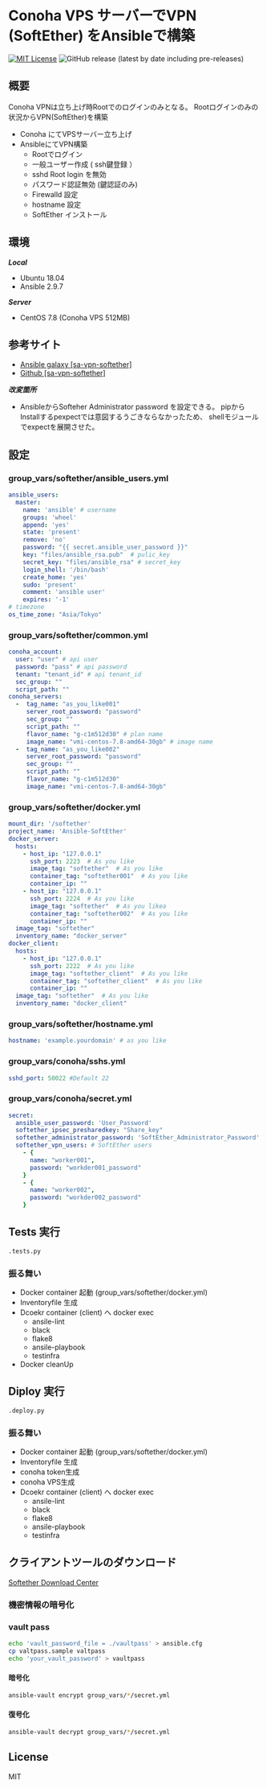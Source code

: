 # Conoha VPS サーバーでVPN (SoftEther) をAnsibleで構築

[![MIT License](http://img.shields.io/badge/license-MIT-blue.svg?style=flat)](LICENSE) ![GitHub release (latest by date including pre-releases)](https://img.shields.io/github/v/release/webdimension/ansible-softether-for-conoha?include_prereleases)

## 概要
Conoha VPNは立ち上げ時Rootでのログインのみとなる。
Rootログインのみの状況からVPN(SoftEther)を構築
- Conoha にてVPSサーバー立ち上げ
- AnsibleにてVPN構築
  - Rootでログイン 
  - 一般ユーザー作成 ( ssh鍵登録 ）
  - sshd Root login を無効
  - パスワード認証無効  (鍵認証のみ)
  - Firewalld 設定 
  - hostname 設定 
  - SoftEther インストール
  
## 環境
***Local***
- Ubuntu 18.04
- Ansible 2.9.7 

***Server***
- CentOS 7.8 (Conoha VPS 512MB)

## 参考サイト 
- <a href="https://galaxy.ansible.com/softasap/sa-vpn-softether" target="_blank">
  Ansible galaxy  [sa-vpn-softether]
  </a>
- <a href="https://github.com/softasap/sa-vpn-softether" target="_blank">
  Github [sa-vpn-softether]
  </a>

***改変箇所***
- AnsibleからSofteher Administrator password を設定できる。
  pipからInstallするpexpectでは意図するうごきならなかったため、
  shellモジュールでexpectを展開させた。

## 設定
### group_vars/softether/ansible_users.yml
``` yml
ansible_users:
  master:
    name: 'ansible' # username
    groups: 'wheel'
    append: 'yes'
    state: 'present'
    remove: 'no'
    password: "{{ secret.ansible_user_password }}"
    key: "files/ansible_rsa.pub"  # pulic_key 
    secret_key: "files/ansible_rsa" # secret_key
    login_shell: '/bin/bash'
    create_home: 'yes'
    sudo: 'present'
    comment: 'ansible user'
    expires: '-1'
# timezone
os_time_zone: "Asia/Tokyo"
```

### group_vars/softether/common.yml
``` yml
conoha_account:
  user: "user" # api user
  password: "pass" # api password
  tenant: "tenant_id" # api tenant_id
  sec_group: ""
  script_path: ""
conoha_servers:
  -  tag_name: "as_you_like001"
     server_root_password: "password"
     sec_group: ""
     script_path: ""
     flavor_name: "g-c1m512d30" # plan name
     image_name: "vmi-centos-7.8-amd64-30gb" # image name
  -  tag_name: "as_you_like002"
     server_root_password: "password"
     sec_group: ""
     script_path: ""
     flavor_name: "g-c1m512d30"
     image_name: "vmi-centos-7.8-amd64-30gb"
```
### group_vars/softether/docker.yml
```yml
mount_dir: '/softether'
project_name: 'Ansible-SoftEther'
docker_server:
  hosts:
    - host_ip: "127.0.0.1"
      ssh_port: 2223  # As you like
      image_tag: "softether"  # As you like
      container_tag: "softether001"  # As you like
      container_ip: ""
    - host_ip: "127.0.0.1"
      ssh_port: 2224  # As you like
      image_tag: "softether"  # As you likea
      container_tag: "softether002"  # As you like
      container_ip: ""
  image_tag: "softether"
  inventory_name: "docker_server"
docker_client:
  hosts:
    - host_ip: "127.0.0.1"
      ssh_port: 2222  # As you like
      image_tag: "softether_client"  # As you like
      container_tag: "softether_client"  # As you like
      container_ip: ""
  image_tag: "softether"  # As you like
  inventory_name: "docker_client" 
```
### group_vars/softether/hostname.yml
```yml
hostname: 'example.yourdomain' # as you like
```

### group_vars/conoha/sshs.yml
```yml
sshd_port: 50022 #Default 22
```

### group_vars/conoha/secret.yml 
```yml
secret:
  ansible_user_password: 'User_Password'
  softether_ipsec_presharedkey: "Share_key"
  softether_administrator_password: 'SoftEther_Administrator_Password'
  softether_vpn_users: # SoftEther users
    - {
      name: "worker001",
      password: "workder001_password"
    }
    - {
      name: "worker002",
      password: "workder002_password"
    }
```

## Tests 実行
```bash
.tests.py
```
### 振る舞い
- Docker container 起動 (group_vars/softether/docker.yml)
- Inventoryfile 生成
- Dcoekr container (client) へ docker exec
  - ansile-lint
  - black
  - flake8
  - ansile-playbook
  - testinfra
- Docker cleanUp

## Diploy 実行
```bash
.deploy.py
```
### 振る舞い
- Docker container 起動 (group_vars/softether/docker.yml)
- Inventoryfile 生成
- conoha token生成
- conoha VPS生成
- Dcoekr container (client) へ docker exec
  - ansile-lint
  - black
  - flake8
  - ansile-playbook
  - testinfra

## クライアントツールのダウンロード

<a href="https://www.softether-download.com/en.aspx?product=softether" target="_blank">
Softether Download Center
</a>

### 機密情報の暗号化
### vault pass
```bash
echo 'vault_password_file = ./vaultpass' > ansible.cfg
cp valtpass.sample valtpass
echo 'your_vault_password' > vaultpass
```
#### 暗号化
```bash
ansible-vault encrypt group_vars/*/secret.yml 
```
#### 復号化
```bash
ansible-vault decrypt group_vars/*/secret.yml 
```

## License
MIT